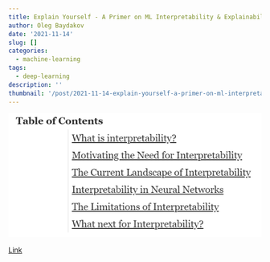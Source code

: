 ```yaml
---
title: Explain Yourself - A Primer on ML Interpretability & Explainability
author: Oleg Baydakov
date: '2021-11-14'
slug: []
categories:
  - machine-learning
tags:
  - deep-learning
description: ''
thumbnail: '/post/2021-11-14-explain-yourself-a-primer-on-ml-interpretability-explainability/images/image.png'
---
```


![](images/content.png)

[Link](https://thegradient.pub/explain-yourself/)
